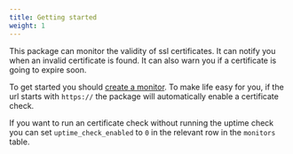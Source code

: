 ```yaml
---
title: Getting started
weight: 1
---
```


This package can monitor the validity of ssl certificates. It can notify you when an invalid certificate is found. It can also warn you if a certificate is going to expire soon.

To get started you should [create a monitor](https://docs.spatie.be/laravel-uptime-monitor/v2/monitoring-uptime/getting-started#creating-your-first-monitor). To make life easy for you, if the url starts with `https://` the package will automatically enable a certificate check.

If you want to run an certificate check without running the uptime check you can set `uptime_check_enabled` to `0` in the relevant row in the `monitors` table.
